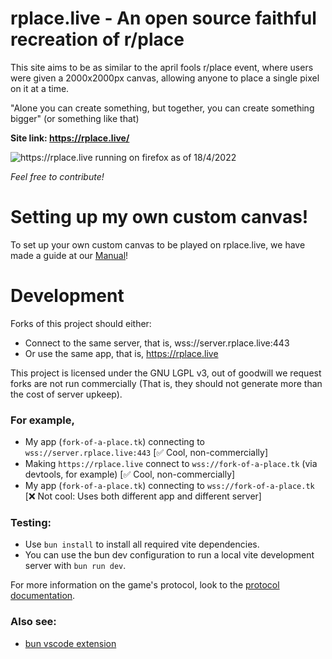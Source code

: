 # rplace.live - An open source faithful recreation of r/place

This site aims to be as similar to the april fools r/place event, where users were given a 2000x2000px canvas, allowing anyone to place a single pixel on it at a time. 

"Alone you can create something, but together, you can create something bigger" (or something like that)

**Site link: https://rplace.live/**

![https://rplace.live running on firefox as of 18/4/2022](site_demo.png)

*Feel free to contribute!*

# Setting up my own custom canvas!
To set up your own custom canvas to be played on rplace.live, we have made a guide at our [Manual](MANUAL.md)!

# Development

Forks of this project should either:
- Connect to the same server, that is, wss://server.rplace.live:443
- Or use the same app, that is, https://rplace.live

This project is licensed under the GNU LGPL v3, out of goodwill we request forks are
not run commercially (That is, they should not generate more than the cost of server upkeep).

### For example,
- My app (`fork-of-a-place.tk`) connecting to `wss://server.rplace.live:443` [✅ Cool, non-commercially]
- Making `https://rplace.live` connect to `wss://fork-of-a-place.tk` (via devtools, for example) [✅ Cool, non-commercially]
- My app (`fork-of-a-place.tk`) connecting to `wss://fork-of-a-place.tk` [❌ Not cool: Uses both different app and different server]

### Testing:
 - Use `bun install` to install all required vite dependencies.
 - You can use the bun dev configuration to run a local vite development server with `bun run dev`.
 
For more information on the game's protocol, look to the [protocol documentation](PROTOCOL.md).

### Also see:
 - [bun vscode extension](https://marketplace.visualstudio.com/items?itemName=oven.bun-vscode)
